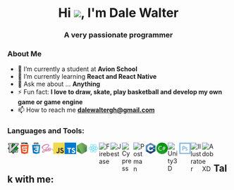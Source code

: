 <h1 align="center">Hi <img src="https://raw.githubusercontent.com/MartinHeinz/MartinHeinz/master/wave.gif" width="30px">, I'm Dale Walter</h1>
<h3 align="center">A very passionate programmer</h3>

### About Me
- 🔭 I’m currently a student at **Avion School**
- 🌱 I’m currently learning **React and React Native**
- 💬 Ask me about ... **Anything**
- ⚡ Fun fact: **I love to draw, skate, play basketball and develop my own game or game engine**
- 📫 How to reach me **dalewaltergh@gmail.com**

### Languages and Tools:
<p align="left"> 
  <img align="left" alt="VIM" width="26px" src="https://raw.githubusercontent.com/github/explore/80688e429a7d4ef2fca1e82350fe8e3517d3494d/topics/vim/vim.png"/>
  <img align="left" alt="HTML5" width="26px" src="https://raw.githubusercontent.com/github/explore/80688e429a7d4ef2fca1e82350fe8e3517d3494d/topics/html/html.png"/>
  <img align="left" alt="CSS3" width="26px" src="https://raw.githubusercontent.com/github/explore/80688e429a7d4ef2fca1e82350fe8e3517d3494d/topics/css/css.png"/>
  <img align="left" alt="SASS" width="26px" src="https://raw.githubusercontent.com/github/explore/80688e429a7d4ef2fca1e82350fe8e3517d3494d/topics/sass/sass.png"/>
  <img align="left" alt="Javascript" width="26px" src="https://raw.githubusercontent.com/github/explore/80688e429a7d4ef2fca1e82350fe8e3517d3494d/topics/javascript/javascript.png"/>
  <img align="left" alt="Typescript" width="26px" src="https://raw.githubusercontent.com/github/explore/80688e429a7d4ef2fca1e82350fe8e3517d3494d/topics/typescript/typescript.png"/>
  <img align="left" alt="NodeJS" width="26px" src="https://raw.githubusercontent.com/github/explore/80688e429a7d4ef2fca1e82350fe8e3517d3494d/topics/nodejs/nodejs.png"/>
  <img align="left" alt="React" width="26px" src="https://raw.githubusercontent.com/github/explore/80688e429a7d4ef2fca1e82350fe8e3517d3494d/topics/react/react.png"/>
  <img align="left" alt="Firebase" width="26px" src="https://www.vectorlogo.zone/logos/firebase/firebase-icon.svg"/>
  <img align="left" alt="Jest" width="26px" src="https://www.vectorlogo.zone/logos/jestjsio/jestjsio-icon.svg"/>
  <img align="left" alt="Cypress" width="26px" src="https://raw.githubusercontent.com/simple-icons/simple-icons/6e46ec1fc23b60c8fd0d2f2ff46db82e16dbd75f/icons/cypress.svg"/>
  <img align="left" alt="Postman" width="26px" src="https://www.vectorlogo.zone/logos/getpostman/getpostman-icon.svg"/>
  <img align="left" alt="C++" width="26px" src="https://raw.githubusercontent.com/github/explore/180320cffc25f4ed1bbdfd33d4db3a66eeeeb358/topics/cpp/cpp.png"/>
  <img align="left" alt="CSharp" width="26px" src="https://raw.githubusercontent.com/github/explore/80688e429a7d4ef2fca1e82350fe8e3517d3494d/topics/csharp/csharp.png"/>
  <img align="left" alt="Unity3D" width="26px" src="https://www.vectorlogo.zone/logos/unity3d/unity3d-icon.svg"/>
  <img align="left" alt="Photoshop" width="26px" src="https://raw.githubusercontent.com/devicons/devicon/master/icons/photoshop/photoshop-line.svg"/>
  <img align="left" alt="Illustrator" width="26px" src="https://www.vectorlogo.zone/logos/adobe_illustrator/adobe_illustrator-icon.svg"/>
  <img align="left" alt="Adobe XD" width="26px" src="https://cdn.worldvectorlogo.com/logos/adobe-xd.svg"/>
</p>
<br/>

## Talk with me: 


[github]: https://github.com/wmaximdev
